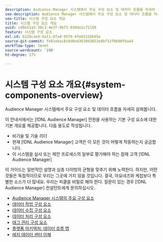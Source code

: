 ```yaml
---
description: Audience Manager 시스템에서 주요 구성 요소 및 데이터 흐름을 자세히 살펴봅니다.
seo-description: Audience Manager 시스템에서 주요 구성 요소 및 데이터 흐름을 자세히 살펴봅니다.
seo-title: 시스템 구성 요소 개요
title: 시스템 구성 요소 개요
uuid: cd0e51a3-38c3-4e3f-9bf1-938de2c71156
feature: 시스템 구성 요소
exl-id: b128cae4-8a11-4fad-95f8-4fe6222bb95e
source-git-commit: fe01ebac8c0d0ad3630d3853e0bf32f0b00f6a44
workflow-type: tm+mt
source-wordcount: '190'
ht-degree: 17%

---
```


# 시스템 구성 요소 개요{#system-components-overview}

Audience Manager 시스템에서 주요 구성 요소 및 데이터 흐름을 자세히 살펴봅니다.

<!-- 

c_compintro.xml

 -->

이 안내서에서는 [!DNL Audience Manager] 전원을 사용하는 기본 구성 요소에 대한 기본 개요를 제공합니다. 다음 용도로 작성됩니다.

* 비기술 및 기술 리더
* 현재 [!DNL Audience Manager] 고객은 이 모든 것이 어떻게 작동하는지 궁금합니다.
* 이 시스템을 실사 또는 제안 프로세스의 일부로 평가해야 하는 잠재 고객 [!DNL Audience Manager]

이 가이드는 일반적인 설명과 심층 다이빙의 균형을 맞추기 위해 노력한다. 하지만, 어떤 것들은 독점적이므로 우리는 그곳에 가지 않을 것입니다. 결국, 마요네즈와 케첩보다 특별한 소스가 더 많네요. 우리는 피클을 비밀로 해야 한다. 질문이 있는 경우 [!DNL Audience Manager] 컨설턴트에게 문의하십시오.

* [Audience Manager 시스템의 주요 구성 요소](/help/using/reference/system-components/components-stack.md)
* [데이터 작업 구성 요소](/help/using/reference/system-components/components-data-action.md)
* [데이터 수집 구성 요소](/help/using/reference/system-components/components-data-collection.md)
* [데이터 처리 구성 요소](/help/using/reference/system-components/components-data-processing.md)
* [태그 관리 구성 요소](/help/using/reference/system-components/components-tag-management.md)
* [플랫폼 아키텍처: 데이터 흐름 맵](/help/using/reference/system-components/components-platform-architecture.md)
* [에지 데이터 센터 이해](/help/using/reference/system-components/components-edge.md)
